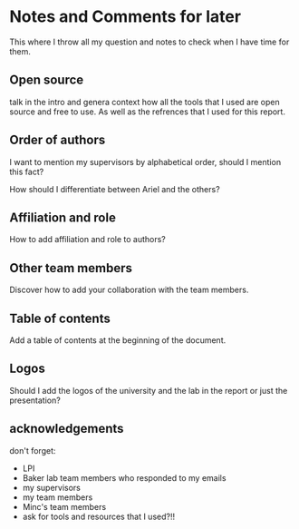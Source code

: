 # Notes and Comments for later

This where I throw all my question and notes to check when I have time for them.

## Open source

talk in the intro and genera context how all the tools  that I used are open source and free to use. As well as the refrences that I used for this report.

## Order of authors

I want to mention my supervisors by alphabetical order, should I mention this fact?

How should I differentiate between Ariel and the others?

## Affiliation and role

How to add affiliation and role to authors?

## Other team members

Discover how to add your collaboration with the team members.

## Table of contents

Add a table of contents at the beginning of the document.

## Logos

Should I add the logos of the university and the lab in the report or just the presentation?

## acknowledgements

don't forget:

- LPI
- Baker lab team members who responded to my emails
- my supervisors
- my team members
- Minc's team members
- ask for tools and resources that I used?!!
